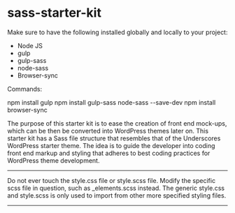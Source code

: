 # sass-starter-kit

Make sure to have the following installed globally and locally to your project:

* Node JS
* gulp
* gulp-sass
* node-sass
* Browser-sync

Commands:

npm install gulp
npm install gulp-sass node-sass --save-dev
npm install browser-sync

The purpose of this starter kit is to ease the creation of front end mock-ups, which
can be then be converted into WordPress themes later on. This starter kit has a Sass
file structure that resembles that of the Underscores WordPress starter theme.
The idea is to guide the developer into coding front end markup and styling that
adheres to best coding practices for WordPress theme development.

******************************************************************************************

Do not ever touch the style.css file or style.scss file. Modify the specific scss file
in question, such as _elements.scss instead. The generic style.css and style.scss is
only used to import from other more specified styling files.

******************************************************************************************
